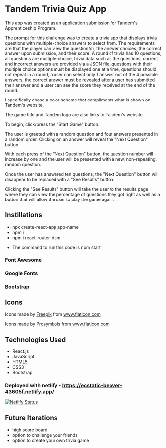 # Tandem Trivia Quiz App

This app was created as an application submission for Tandem's Apprenticeship Program.

The prompt for this challenge was to create a trivia app that displays trivia questions with multiple-choice answers to select from. The requirements are that the player can view the question(s), the answer choices, the correct answer upon submission, and their score. A round of trivia has 10 questions, all questions are multiple-choice, trivia data such as the questions, correct and incorrect answers are provided via a JSON file, questions with their multiple choice options must be displayed one at a time, questions should not repeat in a round, a user can select only 1 answer out of the 4 possible answers, the correct answer must be revealed after a user has submitted their answer and a user can see the score they received at the end of the round.

I specifically chose a color scheme that compliments what is shown on Tandem's website.

The game title and Tandem logo are also links to Tandem's website.

To begin, click/press the "Start Game" button.

The user is greeted with a random question and four answers presented in a random order. Clicking on an answer will reveal the "Next Question" button.

With each press of the "Next Question" button, the question number will increase by one and the user will be presented with a new, non-repeating, random question.

Once the user has answered ten questions, the "Next Question" button will disappear to be replaced with a "See Results" button.

Clicking the "See Results" button will take the user to the results page where they can view the percentage of questions they got right as well as a button that will allow the user to play the game again.

## Instillations
- npx create-react-app app-name
- npm i
- npm i react-router-dom

* The command to run this code is npm start

### Font Awesome
<link rel="stylesheet" href="https://cdnjs.cloudflare.com/ajax/libs/font-awesome/5.14.0/css/all.min.css">

### Google Fonts  
<link href="https://fonts.googleapis.com/css2?family=Source+Code+Pro:wght@200;400;900&display=swap" rel="stylesheet">

### Bootstrap
<link rel="stylesheet" href="https://stackpath.bootstrapcdn.com/bootstrap/4.5.0/css/bootstrap.min.css" integrity="sha384-9aIt2nRpC12Uk9gS9baDl411NQApFmC26EwAOH8WgZl5MYYxFfc+NcPb1dKGj7Sk" crossorigin="anonymous">
<script defer src="https://code.jquery.com/jquery-3.5.1.slim.min.js" integrity="sha384-DfXdz2htPH0lsSSs5nCTpuj/zy4C+OGpamoFVy38MVBnE+IbbVYUew+OrCXaRkfj" crossorigin="anonymous"></script>
<script defer src="https://cdn.jsdelivr.net/npm/popper.js@1.16.0/dist/umd/popper.min.js" integrity="sha384-Q6E9RHvbIyZFJoft+2mJbHaEWldlvI9IOYy5n3zV9zzTtmI3UksdQRVvoxMfooAo" crossorigin="anonymous"></script>
<script defer src="https://stackpath.bootstrapcdn.com/bootstrap/4.5.0/js/bootstrap.min.js" integrity="sha384-OgVRvuATP1z7JjHLkuOU7Xw704+h835Lr+6QL9UvYjZE3Ipu6Tp75j7Bh/kR0JKI" crossorigin="anonymous"></script> 

## Icons
Icons made by <a href="http://www.freepik.com/" title="Freepik">Freepik</a> from <a href="https://www.flaticon.com/" title="Flaticon"> www.flaticon.com</a>

Icons made by <a href="https://www.flaticon.com/free-icon/faq_788893?term=color%20question&page=1&position=10" title="Prosymbols">Prosymbols</a> from <a href="https://www.flaticon.com/" title="Flaticon"> www.flaticon.com</a>

## Technologies Used
- React.js
- JavaScript
- HTML5
- CSS3
- Bootstrap

### Deployed with netlify - https://ecstatic-beaver-43605f.netlify.app/
[![Netlify Status](https://api.netlify.com/api/v1/badges/599a1a6f-33e1-4e5b-b461-cffdae63c709/deploy-status)](https://app.netlify.com/sites/ecstatic-beaver-43605f/deploys)

## Future Iterations
- high score board
- option to challenge your friends
- option to create your own trivia game
